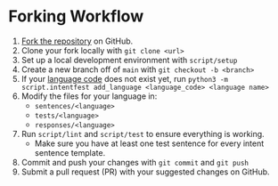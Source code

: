 # Forking Workflow

1. [Fork the repository](https://github.com/home-assistant/intents/fork) on GitHub.
2. Clone your fork locally with `git clone <url>`
3. Set up a local development environment with `script/setup`
4. Create a new branch off of `main` with `git checkout -b <branch>`
5. If your [language code](https://en.wikipedia.org/wiki/List_of_ISO_639-1_codes) does not exist yet, run `python3 -m script.intentfest add_language <language_code> <language name>`
6. Modify the files for your language in:
    * `sentences/<language>`
    * `tests/<language>`
    * `responses/<language>`
6. Run `script/lint` and `script/test` to ensure everything is working.
    * Make sure you have at least one test sentence for every intent sentence template.
7. Commit and push your changes with `git commit` and `git push`
8. Submit a pull request (PR) with your suggested changes on GitHub.
